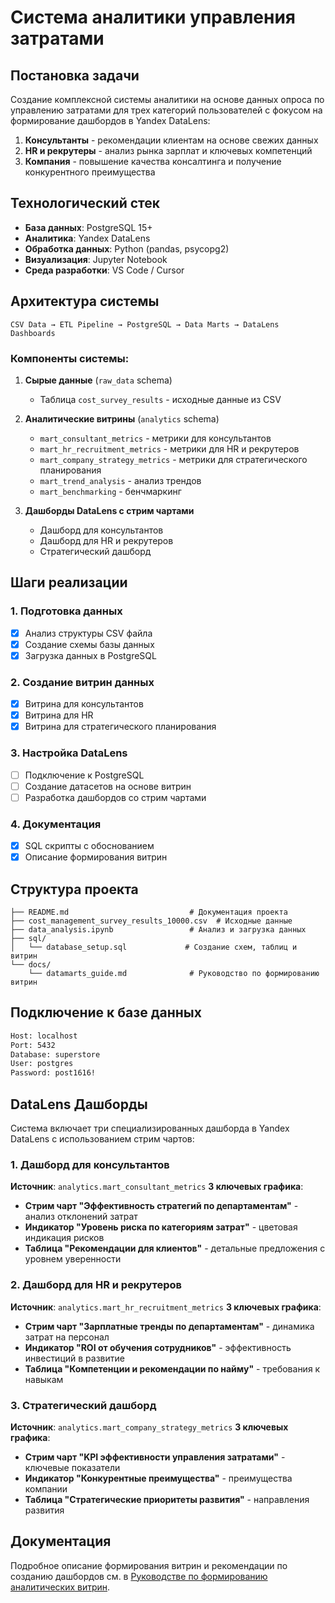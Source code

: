 # Система аналитики управления затратами

## Постановка задачи

Создание комплексной системы аналитики на основе данных опроса по управлению затратами для трех категорий пользователей с фокусом на формирование дашбордов в Yandex DataLens:

1. **Консультанты** - рекомендации клиентам на основе свежих данных
2. **HR и рекрутеры** - анализ рынка зарплат и ключевых компетенций
3. **Компания** - повышение качества консалтинга и получение конкурентного преимущества

## Технологический стек

- **База данных**: PostgreSQL 15+
- **Аналитика**: Yandex DataLens
- **Обработка данных**: Python (pandas, psycopg2)
- **Визуализация**: Jupyter Notebook
- **Среда разработки**: VS Code / Cursor

## Архитектура системы

```
CSV Data → ETL Pipeline → PostgreSQL → Data Marts → DataLens Dashboards
```

### Компоненты системы:

1. **Сырые данные** (`raw_data` schema)
   - Таблица `cost_survey_results` - исходные данные из CSV

2. **Аналитические витрины** (`analytics` schema)
   - `mart_consultant_metrics` - метрики для консультантов
   - `mart_hr_recruitment_metrics` - метрики для HR и рекрутеров  
   - `mart_company_strategy_metrics` - метрики для стратегического планирования
   - `mart_trend_analysis` - анализ трендов
   - `mart_benchmarking` - бенчмаркинг

3. **Дашборды DataLens с стрим чартами**
   - Дашборд для консультантов
   - Дашборд для HR и рекрутеров
   - Стратегический дашборд

## Шаги реализации

### 1. Подготовка данных
- [x] Анализ структуры CSV файла
- [x] Создание схемы базы данных
- [x] Загрузка данных в PostgreSQL

### 2. Создание витрин данных
- [x] Витрина для консультантов
- [x] Витрина для HR
- [x] Витрина для стратегического планирования

### 3. Настройка DataLens
- [ ] Подключение к PostgreSQL
- [ ] Создание датасетов на основе витрин
- [ ] Разработка дашбордов со стрим чартами

### 4. Документация
- [x] SQL скрипты с обоснованием
- [x] Описание формирования витрин

## Структура проекта

```
├── README.md                           # Документация проекта
├── cost_management_survey_results_10000.csv  # Исходные данные
├── data_analysis.ipynb                 # Анализ и загрузка данных
├── sql/
│   └── database_setup.sql             # Создание схем, таблиц и витрин
└── docs/
    └── datamarts_guide.md              # Руководство по формированию витрин
```

## Подключение к базе данных

```bash
Host: localhost
Port: 5432
Database: superstore
User: postgres
Password: post1616!
```

## DataLens Дашборды

Система включает три специализированных дашборда в Yandex DataLens с использованием стрим чартов:

### 1. Дашборд для консультантов
**Источник**: `analytics.mart_consultant_metrics`
**3 ключевых графика**:
- **Стрим чарт "Эффективность стратегий по департаментам"** - анализ отклонений затрат
- **Индикатор "Уровень риска по категориям затрат"** - цветовая индикация рисков
- **Таблица "Рекомендации для клиентов"** - детальные предложения с уровнем уверенности

### 2. Дашборд для HR и рекрутеров
**Источник**: `analytics.mart_hr_recruitment_metrics`
**3 ключевых графика**:
- **Стрим чарт "Зарплатные тренды по департаментам"** - динамика затрат на персонал
- **Индикатор "ROI от обучения сотрудников"** - эффективность инвестиций в развитие
- **Таблица "Компетенции и рекомендации по найму"** - требования к навыкам

### 3. Стратегический дашборд
**Источник**: `analytics.mart_company_strategy_metrics`
**3 ключевых графика**:
- **Стрим чарт "KPI эффективности управления затратами"** - ключевые показатели
- **Индикатор "Конкурентные преимущества"** - преимущества компании
- **Таблица "Стратегические приоритеты развития"** - направления развития

## Документация

Подробное описание формирования витрин и рекомендации по созданию дашбордов см. в [Руководстве по формированию аналитических витрин](docs/datamarts_guide.md).
